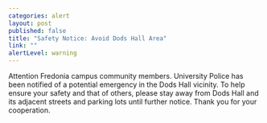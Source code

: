 ```yaml
---
categories: alert
layout: post
published: false
title: "Safety Notice: Avoid Dods Hall Area"
link: ""
alertLevel: warning
---
```


Attention Fredonia campus community members. University Police has been notified of a potential emergency in the Dods Hall vicinity. To help ensure your safety and that of others, please stay away from Dods Hall and its adjacent streets and parking lots until further notice. Thank you for your cooperation.
